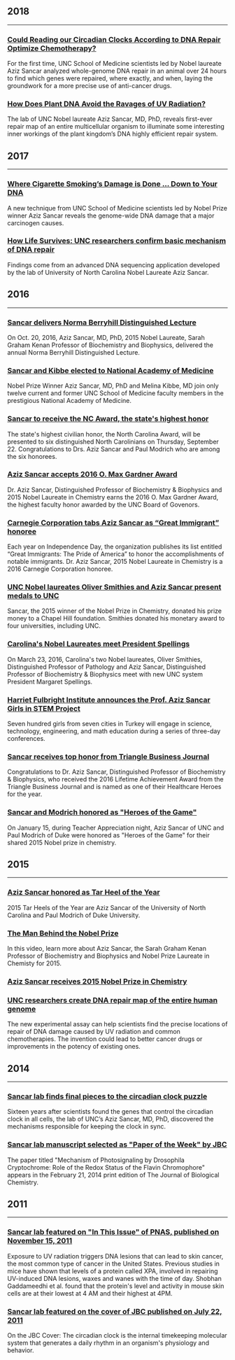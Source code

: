 

## 2018


----------

### [Could Reading our Circadian Clocks According to DNA Repair Optimize Chemotherapy?](http://news.unchealthcare.org/news/2018/may/could-reading-our-circadian-clocks-according-to-dna-repair-optimize-chemotherapy)
For the first time, UNC School of Medicine scientists led by Nobel laureate Aziz Sancar analyzed whole-genome DNA repair in an animal over 24 hours to find which genes were repaired, where exactly, and when, laying the groundwork for a more precise use of anti-cancer drugs.

### [How Does Plant DNA Avoid the Ravages of UV Radiation?](http://news.unchealthcare.org/news/2018/april/how-does-plant-dna-avoid-the-ravages-of-uv-radiation)
The lab of UNC Nobel laureate Aziz Sancar, MD, PhD, reveals first-ever repair map of an entire multicellular organism to illuminate some interesting inner workings of the plant kingdom’s DNA highly efficient repair system.


## 2017


----------


### [Where Cigarette Smoking’s Damage is Done ... Down to Your DNA](https://www.med.unc.edu/biochem/news/where-cigarette-smokings-damage-is-done-down-to-your-dna)
A new technique from UNC School of Medicine scientists led by Nobel Prize winner Aziz Sancar reveals the genome-wide DNA damage that a major carcinogen causes.

### [How Life Survives: UNC researchers confirm basic mechanism of DNA repair](https://www.med.unc.edu/biochem/news/how-life-survives-unc-researchers-confirm-basic-mechanism-of-dna-repair)
Findings come from an advanced DNA sequencing application developed by the lab of University of North Carolina Nobel Laureate Aziz Sancar.

## 2016


----------


### [Sancar delivers Norma Berryhill Distinguished Lecture](https://www.med.unc.edu/biochem/news/sancar-delivers-norma-berryhill-distinguished-lecture)
On Oct. 20, 2016, Aziz Sancar, MD, PhD, 2015 Nobel Laureate, Sarah Graham Kenan Professor of Biochemistry and Biophysics, delivered the annual Norma Berryhill Distinguished Lecture.

### [Sancar and Kibbe elected to National Academy of Medicine](https://www.med.unc.edu/biochem/news/sancar-and-kibbe-elected-to-national-academy-of-medicine)
Nobel Prize Winner Aziz Sancar, MD, PhD and Melina Kibbe, MD join only twelve current and former UNC School of Medicine faculty members in the prestigious National Academy of Medicine.
### [Sancar to receive the NC Award, the state's highest honor](https://www.med.unc.edu/biochem/news/sancar-to-receive-the-nc-award-the-states-highest-honor)
The state's highest civilian honor, the North Carolina Award, will be presented to six distinguished North Carolinians on Thursday, September 22. Congratulations to Drs. Aziz Sancar and Paul Modrich who are among the six honorees.

### [Aziz Sancar accepts 2016 O. Max Gardner Award](https://www.med.unc.edu/biochem/news/aziz-sancar-accepts-2016-o-max-gardner-award)
Dr. Aziz Sancar, Distinguished Professor of Biochemistry & Biophysics and 2015 Nobel Laureate in Chemistry earns the 2016 O. Max Gardner Award, the highest faculty honor awarded by the UNC Board of Govenors.
### [Carnegie Corporation tabs Aziz Sancar as “Great Immigrant” honoree](https://www.med.unc.edu/biochem/news/carnegie-corporation-tabs-aziz-sancar-as-2016-great-immigrant-honoree)
Each year on Independence Day, the organization publishes its list entitled “Great Immigrants: The Pride of America” to honor the accomplishments of notable immigrants. Dr. Aziz Sancar, 2015 Nobel Laureate in Chemistry is a 2016 Carnegie Corporation honoree.
### [UNC Nobel laureates Oliver Smithies and Aziz Sancar present medals to UNC](https://www.med.unc.edu/biochem/news/unc-nobel-laureates-oliver-smithies-and-aziz-sancar-present-medals-to-unc)
Sancar, the 2015 winner of the Nobel Prize in Chemistry, donated his prize money to a Chapel Hill foundation. Smithies donated his monetary award to four universities, including UNC.
### [Carolina's Nobel Laureates meet President Spellings](https://www.med.unc.edu/biochem/news/carolinas-nobel-laureates-meet-president-spellings)
On March 23, 2016, Carolina's two Nobel laureates, Oliver Smithies, Distinguished Professor of Pathology and Aziz Sancar, Distinguished Professor of Biochemistry & Biophysics meet with new UNC system President Margaret Spellings.
### [Harriet Fulbright Institute announces the Prof. Aziz Sancar Girls in STEM Project](https://www.med.unc.edu/biochem/news/harriet-fulbright-institute-announces-the-prof-aziz-sancar-girls-in-stem-project)
Seven hundred girls from seven cities in Turkey will engage in science, technology, engineering, and math education during a series of three-day conferences.
### [Sancar receives top honor from Triangle Business Journal](https://www.med.unc.edu/biochem/news/sancar-receives-top-honor-from-triangle-business-journal)
Congratulations to Dr. Aziz Sancar, Distinguished Professor of Biochemistry & Biophysics, who received the 2016 Lifetime Achievement Award from the Triangle Business Journal and is named as one of their Healthcare Heroes for the year.
### [Sancar and Modrich honored as "Heroes of the Game"](https://www.med.unc.edu/biochem/news/sancar-and-modrich-are-heroes-of-the-game)
On January 15, during Teacher Appreciation night, Aziz Sancar of UNC and Paul Modrich of Duke were honored as "Heroes of the Game" for their shared 2015 Nobel prize in chemistry.

## 2015


----------


### [Aziz Sancar honored as Tar Heel of the Year](https://www.med.unc.edu/biochem/news/aziz-sancar-honored-as-tar-heel-of-the-year)
2015 Tar Heels of the Year are Aziz Sancar of the University of North Carolina and Paul Modrich of Duke University.
### [The Man Behind the Nobel Prize](https://www.med.unc.edu/biochem/news/the-man-behind-the-nobel-prize)
In this video, learn more about Aziz Sancar, the Sarah Graham Kenan Professor of Biochemistry and Biophysics and Nobel Prize Laureate in Chemisty for 2015.
### [Aziz Sancar receives 2015 Nobel Prize in Chemistry](https://www.med.unc.edu/biochem/news/aziz-sancar-receives-2015-nobel-prize-in-chemistry)
### [UNC researchers create DNA repair map of the entire human genome](https://www.med.unc.edu/biochem/news/unc-researchers-create-dna-repair-map-of-the-entire-human-genome)
The new experimental assay can help scientists find the precise locations of repair of DNA damage caused by UV radiation and common chemotherapies. The invention could lead to better cancer drugs or improvements in the potency of existing ones.

## 2014


----------


### [Sancar lab finds final pieces to the circadian clock puzzle](https://www.med.unc.edu/biochem/news/sancar-lab-circadian-clock-puzzle)
Sixteen years after scientists found the genes that control the circadian clock in all cells, the lab of UNC’s Aziz Sancar, MD, PhD, discovered the mechanisms responsible for keeping the clock in sync.
### [Sancar lab manuscript selected as "Paper of the Week" by JBC](https://www.med.unc.edu/biochem/news/sancar-manuscript-selected-paper-of-the-week-by-jbc)
The paper titled "Mechanism of Photosignaling by Drosophila Cryptochrome: Role of the Redox Status of the Flavin Chromophore" appears in the February 21, 2014 print edition of The Journal of Biological Chemistry.

## 2011


----------


### [Sancar lab featured on "In This Issue" of PNAS, published on November 15, 2011](https://www.med.unc.edu/biochem/news/2011/sancar-lab-featured-on-in-this-issue-of-pnas-published-on-november-15-2011)
Exposure to UV radiation triggers DNA lesions that can lead to skin cancer, the most common type of cancer in the United States. Previous studies in mice have shown that levels of a protein called XPA, involved in repairing UV-induced DNA lesions, waxes and wanes with the time of day. Shobhan Gaddameedhi et al. found that the protein's level and activity in mouse skin cells are at their lowest at 4 AM and their highest at 4PM.
### [Sancar lab featured on the cover of JBC published on July 22, 2011](https://www.med.unc.edu/biochem/news/2011/sancar--july-22-2011-cover-of-jbc)
On the JBC Cover: The circadian clock is the internal timekeeping molecular system that generates a daily rhythm in an organism's physiology and behavior.
